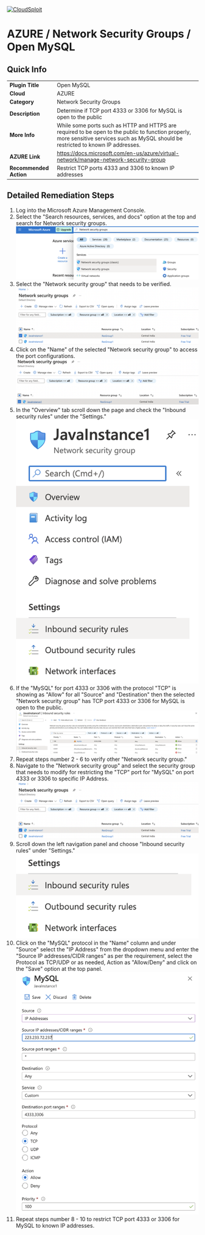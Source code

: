 [![CloudSploit](https://cloudsploit.com/img/logo-new-big-text-100.png "CloudSploit")](https://cloudsploit.com)

# AZURE / Network Security Groups / Open MySQL

## Quick Info

| | |
|-|-|
| **Plugin Title** | Open MySQL |
| **Cloud** | AZURE |
| **Category** | Network Security Groups |
| **Description** | Determine if TCP port 4333 or 3306 for MySQL is open to the public |
| **More Info** | While some ports such as HTTP and HTTPS are required to be open to the public to function properly, more sensitive services such as MySQL should be restricted to known IP addresses. |
| **AZURE Link** | https://docs.microsoft.com/en-us/azure/virtual-network/manage-network-security-group |
| **Recommended Action** | Restrict TCP ports 4333 and 3306 to known IP addresses |

## Detailed Remediation Steps


1. Log into the Microsoft Azure Management Console.
2. Select the "Search resources, services, and docs" option at the top and search for Network security groups. </br> <img src="/resources/azure/networksecuritygroups/open-mysql/step2.png"/>
3. Select the "Network security group" that needs to be verified. </br> <img src="/resources/azure/networksecuritygroups/open-mysql/step3.png"/>
4. Click on the "Name" of the selected "Network security group" to access the port configurations. </br> <img src="/resources/azure/networksecuritygroups/open-mysql/step4.png"/>
5. In the "Overview" tab scroll down the page and check the "Inbound security rules" under the "Settings." </br> <img src="/resources/azure/networksecuritygroups/open-mysql/step5.png"/>
6. If the "MySQL" for port 4333 or 3306 with the protocol "TCP" is showing as "Allow" for all "Source" and "Destination" then the selected  "Network security group" has TCP port 4333 or 3306  for MySQL is open to the public. </br> <img src="/resources/azure/networksecuritygroups/open-mysql/step6.png"/>
7. Repeat steps number 2 - 6 to verify other "Network security group." </br>
8. Navigate to the "Network security group" and select the security group that needs to modify for restricting the "TCP" port for "MySQL" on port 4333 or 3306 to specific IP Address.</br> <img src="/resources/azure/networksecuritygroups/open-mysql/step8.png"/>
9. Scroll down the left navigation panel and choose "Inbound security rules" under "Settings."</br> <img src="/resources/azure/networksecuritygroups/open-mysql/step9.png"/>
10. Click on the "MySQL" protocol in the "Name" column and under "Source" select the "IP Address" from the dropdown menu and enter the "Source IP addresses/CIDR ranges" as per the requirement, select the Protocol as TCP/UDP or as needed, Action as "Allow/Deny" and click on the "Save" option at the top panel. </br> <img src="/resources/azure/networksecuritygroups/open-mysql/step10.png"/>
11. Repeat steps number 8 - 10 to restrict TCP port 4333 or 3306 for MySQL to known IP addresses.</br>

